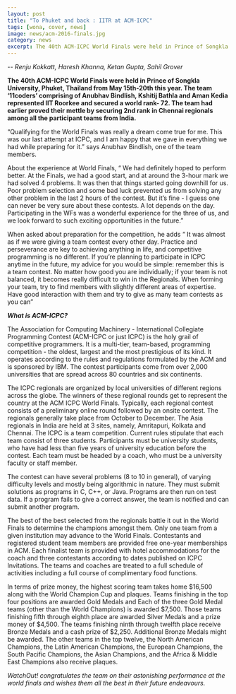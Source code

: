 ```yaml
---
layout: post
title: "To Phuket and back : IITR at ACM-ICPC"
tags: [wona, cover, news]
image: news/acm-2016-finals.jpg
category: news
excerpt: The 40th ACM-ICPC World Finals were held in Prince of Songkla University, Phuket, Thailand from May 15th-20th this year. The team ‘11coders’ comprising of Anubhav Bindlish, Kshitij Bathla and Aman Kedia represented IIT Roorkee and secured a world rank- 72. The team had earlier proved their mettle by securing 2nd rank in Chennai regionals among all the participant teams from India.
---
```


-- _Renju Kokkatt, Haresh Khanna, Ketan Gupta, Sahil Grover_

**The 40th ACM-ICPC World Finals were held in Prince of Songkla University, Phuket, Thailand from May 15th-20th this year. The team ‘11coders’ comprising of Anubhav Bindlish, Kshitij Bathla and Aman Kedia represented IIT Roorkee and secured a world rank- 72. The team had earlier proved their mettle by securing 2nd rank in Chennai regionals among all the participant teams from India.**


“Qualifying for the World Finals was really a dream come true for me. This was our last attempt at ICPC, and I am happy that we gave in everything we had while preparing for it.” says Anubhav Bindlish, one of the team members. 

About the experience at World Finals, “ We had definitely hoped to perform better. At the Finals, we had a good start, and at around the 3-hour mark we had solved 4 problems. It was then that things started going downhill for us. Poor problem selection and some bad luck prevented us from solving any other problem in the last 2 hours of the contest. But it’s fine - I guess one can never be very sure about these contests. A lot depends on the day.
Participating in the WFs was a wonderful experience for the three of us, and we look forward to such exciting opportunities in the future.”

When asked about preparation for the competition, he adds “ It was almost as if we were giving a team contest every other day. Practice and perseverance are key to achieving anything in life, and competitive programming is no different. If you’re planning to participate in ICPC anytime in the future, my advice for you would be simple: remember this is a team contest. No matter how good you are individually; if your team is not
balanced, it becomes really difficult to win in the Regionals. When forming your team, try to find members with slightly different areas of expertise. Have good interaction with them and try to give as many team contests as you can”

**_What is ACM-ICPC?_**

The Association for Computing Machinery - International Collegiate Programming Contest (ACM-ICPC or just ICPC) is the holy grail of competitive programmers. It is a multi-tier, team-based, programming competition - the oldest, largest and the most prestigious of its kind. It operates according to the rules and regulations formulated by the ACM and is sponsored by IBM. The contest participants come from over 2,000 universities that
are spread across 80 countries and six continents.


The ICPC regionals are organized by local universities of different regions across the globe. The winners of these regional rounds get to represent the country at the ACM ICPC World Finals. Typically, each regional contest consists of a preliminary online round followed by an onsite contest. The regionals generally take place from October to December. The Asia regionals in India are held at 3 sites, namely, Amritapuri, Kolkata and
Chennai. The ICPC is a team competition. Current rules stipulate that each team consist of three students. Participants must be university students, who have had less than five years of university education before the contest. Each team must be headed by a coach, who must be a university faculty or staff member. 

The contest can have several problems (8 to 10 in general), of varying difficulty levels and mostly being algorithmic in nature. They must submit solutions as programs in C, C++, or Java. Programs are then run on test data. If a program fails to give a correct answer, the team is notified and can submit another program.

The best of the best selected from the regionals battle it out in the World Finals to determine the champions amongst them. Only one team from a given institution may advance to the World Finals. Contestants and registered student team members are provided free one-year memberships in ACM. Each finalist team is provided with hotel accommodations for the coach and three contestants according to dates published on ICPC
Invitations. The teams and coaches are treated to a full schedule of activities including a full course of complimentary food functions. 

In terms of prize money, the highest scoring team takes home $16,500 along with the World Champion Cup and plaques. Teams finishing in the top four positions are awarded Gold Medals and Each of the three Gold Medal teams (other than the World Champions) is awarded $7,500.  Those teams finishing fifth through eighth place are awarded Silver Medals and a prize money of $4,500.  The teams finishing ninth through twelfth place receive
Bronze Medals and a cash prize of $2,250. Additional Bronze Medals might be awarded.  The other teams in the top twelve, the North American Champions, the Latin American Champions, the European Champions, the South Pacific Champions, the Asian Champions, and the Africa & Middle East Champions also receive plaques.  

_WatchOut! congratulates the team on their astonishing performance at the world finals and wishes them all the best in their future endeavours._
